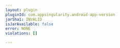 ```yaml
---
layout: plugin
pluginId: com.appsingularity.android-app-version
jarSha1: INVALID
isJarAvailable: false
error: NONE
violations: []

---
```

